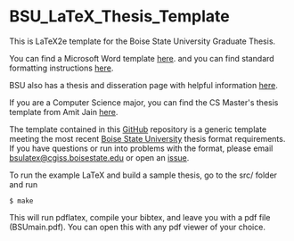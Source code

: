 # BSU_LaTeX_Thesis_Template

This is LaTeX2e template for the Boise State University Graduate Thesis.

You can find a Microsoft Word template [here](http://graduatecollege.boisestate.edu/thesisdissertation/files/2014/11/Boise_State_Thesis_and_Dissertation_Template.dotm).
and you can find standard formatting instructions [here](http://graduatecollege.boisestate.edu/thesisdissertation/files/2014/11/Boise_State_Thesis_and_Dissertation_Template.dotm).

BSU also has a thesis and disseration page with helpful information [here](https://graduatecollege.boisestate.edu/thesisdissertation/template/).

If you are a Computer Science major, you can find the CS Master's thesis template from Amit Jain [here](http://cs.boisestate.edu/~amit/teaching/handouts/CS%20MS%20Thesis%20Style.html).

The template contained in this [GitHub](https://github.com) repository is a generic template meeting the most recent [Boise State University](http://www.boisestate.edu) thesis format requirements. If you have questions or run into problems with the format, please email bsulatex@cgiss.boisestate.edu or open an [issue](https://github.com/dylanmikesell/BSU_LaTeX_Thesis_Template/issues).

To run the example LaTeX and build a sample thesis, go to the src/ folder and run 

`$ make`

This will run pdflatex, compile your bibtex, and leave you with a pdf file (BSUmain.pdf). You can open this with any pdf viewer of your choice.